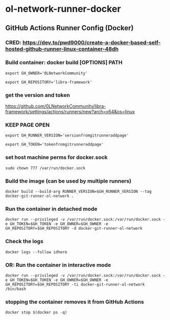 # ol-network-runner-docker


## GitHub Actions Runner Config (Docker)
### CRED: https://dev.to/pwd9000/create-a-docker-based-self-hosted-github-runner-linux-container-48dh
### Build container: docker build [OPTIONS] PATH

`export GH_OWNER='0LNetworkCommunity'`

`export GH_REPOSITORY='libra-framework'`


### get the version and token
https://github.com/0LNetworkCommunity/libra-framework/settings/actions/runners/new?arch=x64&os=linux
### KEEP PAGE OPEN
`export GH_RUNNER_VERSION='versionfromgitrunneraddpage'`

`export GH_TOKEN='tokenfromgitrunneraddpage'`

### set host machine perms for docker.sock
`sudo chown 777 /var/run/docker.sock`

### Build the image (can be used by multiple runners)
`docker build --build-arg RUNNER_VERSION=$GH_RUNNER_VERSION --tag docker-git-runner-ol-network .`

### Run the container in detached mode
`docker run --privileged -v /var/run/docker.sock:/var/run/docker.sock -e GH_TOKEN=$GH_TOKEN -e GH_OWNER=$GH_OWNER -e GH_REPOSITORY=$GH_REPOSITORY -d docker-git-runner-ol-network`
### Check the logs
`docker logs --follow idhere`

### OR: Run the container in interactive mode
`docker run --privileged -v /var/run/docker.sock:/var/run/docker.sock -e GH_TOKEN=$GH_TOKEN -e GH_OWNER=$GH_OWNER -e GH_REPOSITORY=$GH_REPOSITORY -ti docker-git-runner-ol-network /bin/bash`


### stopping the container removes it from GitHub Actions
`docker stop $(docker ps -q)`
